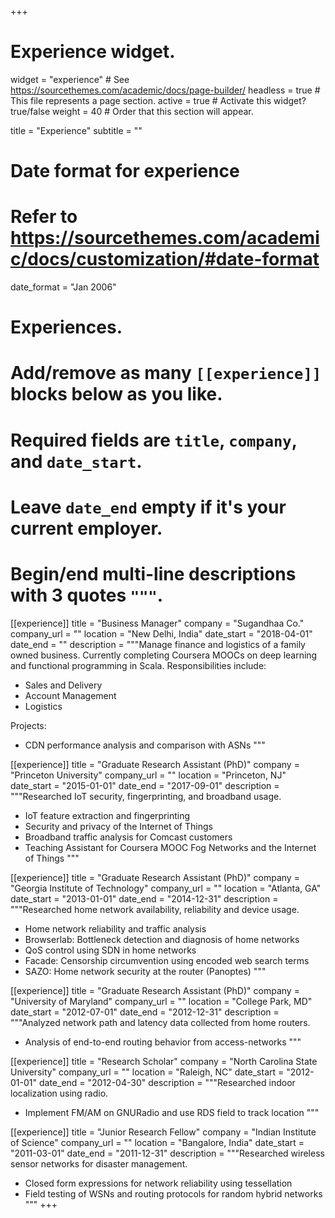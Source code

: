 +++
# Experience widget.
widget = "experience"  # See https://sourcethemes.com/academic/docs/page-builder/
headless = true  # This file represents a page section.
active = true  # Activate this widget? true/false
weight = 40  # Order that this section will appear.

title = "Experience"
subtitle = ""

# Date format for experience
#   Refer to https://sourcethemes.com/academic/docs/customization/#date-format
date_format = "Jan 2006"

# Experiences.
#   Add/remove as many `[[experience]]` blocks below as you like.
#   Required fields are `title`, `company`, and `date_start`.
#   Leave `date_end` empty if it's your current employer.
#   Begin/end multi-line descriptions with 3 quotes `"""`.

[[experience]]
  title = "Business Manager"
  company = "Sugandhaa Co."
  company_url = ""
  location = "New Delhi, India"
  date_start = "2018-04-01"
  date_end = ""
  description = """Manage finance and logistics of a family owned business. Currently completing Coursera MOOCs on deep learning and functional programming in Scala.
  Responsibilities include:
  
  * Sales and Delivery
  * Account Management
  * Logistics

  Projects:

  * CDN performance analysis and comparison with ASNs
  """

[[experience]]
  title = "Graduate Research Assistant (PhD)"
  company = "Princeton University"
  company_url = ""
  location = "Princeton, NJ"
  date_start = "2015-01-01"
  date_end = "2017-09-01"
  description = """Researched IoT security, fingerprinting, and broadband usage.
  
  * IoT feature extraction and fingerprinting 
  * Security and privacy of the Internet of Things
  * Broadband traffic analysis for Comcast customers
  * Teaching Assistant for Coursera MOOC Fog Networks and the Internet of Things
  """

[[experience]]
  title = "Graduate Research Assistant (PhD)"
  company = "Georgia Institute of Technology"
  company_url = ""
  location = "Atlanta, GA"
  date_start = "2013-01-01"
  date_end = "2014-12-31"
  description = """Researched home network availability, reliability and device usage.
  
  * Home network reliability and traffic analysis
  * Browserlab: Bottleneck detection and diagnosis of home networks
  * QoS control using SDN in home networks
  * Facade: Censorship circumvention using encoded web search terms
  * SAZO: Home network security at the router (Panoptes)
  """

[[experience]]
  title = "Graduate Research Assistant (PhD)"
  company = "University of Maryland"
  company_url = ""
  location = "College Park, MD"
  date_start = "2012-07-01"
  date_end = "2012-12-31"
  description = """Analyzed network path and latency data collected from home routers.

  * Analysis of end-to-end routing behavior from access-networks
  """


[[experience]]
  title = "Research Scholar"
  company = "North Carolina State University"
  company_url = ""
  location = "Raleigh, NC"
  date_start = "2012-01-01"
  date_end = "2012-04-30"
  description = """Researched indoor localization using radio.

  * Implement FM/AM on GNURadio and use RDS field to track location
  """


[[experience]]
  title = "Junior Research Fellow"
  company = "Indian Institute of Science"
  company_url = ""
  location = "Bangalore, India"
  date_start = "2011-03-01"
  date_end = "2011-12-31"
  description = """Researched wireless sensor networks for disaster management.
  
  * Closed form expressions for network reliability using tessellation
  * Field testing of WSNs and routing protocols for random hybrid networks
  """
+++
